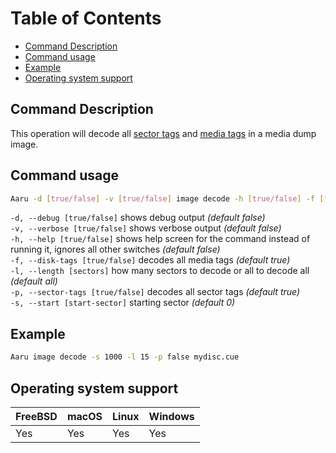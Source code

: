 # Table of Contents

- [Command Description](#command-description)
- [Command usage](#command-usage)
- [Example](#example)
- [Operating system support](#operating-system-support)

## Command Description

This operation will decode all [sector tags](../faq/sector-tags.md) and [media tags](../faq/media-tags.md) in a media
dump image.

## Command usage

```bash
Aaru -d [true/false] -v [true/false] image decode -h [true/false] -f [true/false] -l [sectors] -p [true/false] -s [start sector] <image-path>
```

`-d, --debug [true/false]` shows debug output *(default false)*          
`-v, --verbose [true/false]` shows verbose output *(default false)*           
`-h, --help [true/false]` shows help screen for the command instead of running it, ignores all other switches *(default
false)*              
`-f, --disk-tags [true/false]` decodes all media tags *(default true)*          
`-l, --length [sectors]` how many sectors to decode or all to decode all *(default all)*          
`-p, --sector-tags [true/false]` decodes all sector tags *(default true)*           
`-s, --start [start-sector]` starting sector *(default 0)*

## Example

```bash
Aaru image decode -s 1000 -l 15 -p false mydisc.cue
```

## Operating system support

| FreeBSD | macOS | Linux | Windows |
|---------|-------|-------|---------|
| Yes     | Yes   | Yes   | Yes     |
